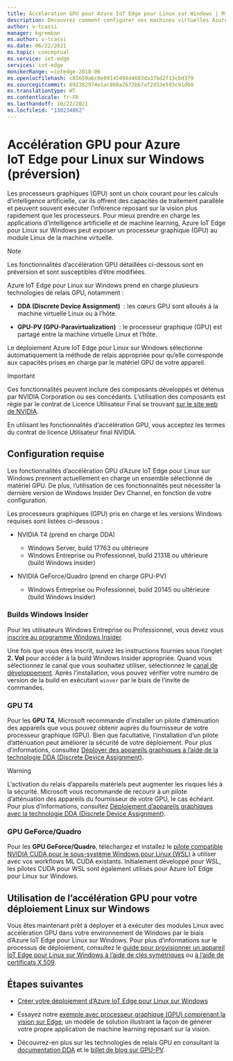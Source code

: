 ```yaml
---
title: Accélération GPU pour Azure IoT Edge pour Linux sur Windows | Microsoft Docs
description: Découvrez comment configurer vos machines virtuelles Azure IoT Edge pour Linux sur Windows afin d’utiliser des processeurs graphiques (GPU) d’appareils hôtes.
author: v-tcassi
manager: kgremban
ms.author: v-tcassi
ms.date: 06/22/2021
ms.topic: conceptual
ms.service: iot-edge
services: iot-edge
monikerRange: =iotedge-2018-06
ms.openlocfilehash: c85659a6c9e89145494d4683da37bd2f13cbd379
ms.sourcegitcommit: 692382974e1ac868a2672b67af2d33e593c91d60
ms.translationtype: HT
ms.contentlocale: fr-FR
ms.lasthandoff: 10/22/2021
ms.locfileid: "130234862"
---
```

# <a name="gpu-acceleration-for-azure-iot-edge-for-linux-on-windows-preview"></a>Accélération GPU pour Azure IoT Edge pour Linux sur Windows (préversion)

Les processeurs graphiques (GPU) sont un choix courant pour les calculs d’intelligence artificielle, car ils offrent des capacités de traitement parallèle et peuvent souvent exécuter l’inférence reposant sur la vision plus rapidement que les processeurs. Pour mieux prendre en charge les applications d’intelligence artificielle et de machine learning, Azure IoT Edge pour Linux sur Windows peut exposer un processeur graphique (GPU) au module Linux de la machine virtuelle.

> [!NOTE]
> Les fonctionnalités d’accélération GPU détaillées ci-dessous sont en préversion et sont susceptibles d’être modifiées.

Azure IoT Edge pour Linux sur Windows prend en charge plusieurs technologies de relais GPU, notamment :

* **DDA (Discrete Device Assignment)**  : les cœurs GPU sont alloués à la machine virtuelle Linux ou à l’hôte.

* **GPU-PV (GPU-Paravirtualization)**  : le processeur graphique (GPU) est partagé entre la machine virtuelle Linux et l’hôte.

Le déploiement Azure IoT Edge pour Linux sur Windows sélectionne automatiquement la méthode de relais appropriée pour qu’elle corresponde aux capacités prises en charge par le matériel GPU de votre appareil.

> [!IMPORTANT]
> Ces fonctionnalités peuvent inclure des composants développés et détenus par NVIDIA Corporation ou ses concédants. L’utilisation des composants est régie par le contrat de Licence Utilisateur Final se trouvant [sur le site web de NVIDIA](https://www.nvidia.com/content/DriverDownload-March2009/licence.php?lang=us).
>
> En utilisant les fonctionnalités d’accélération GPU, vous acceptez les termes du contrat de licence Utilisateur final NVIDIA.

## <a name="prerequisites"></a>Configuration requise

Les fonctionnalités d’accélération GPU d’Azure IoT Edge pour Linux sur Windows prennent actuellement en charge un ensemble sélectionné de matériel GPU. De plus, l’utilisation de ces fonctionnalités peut nécessiter la dernière version de Windows Insider Dev Channel, en fonction de votre configuration.

Les processeurs graphiques (GPU) pris en charge et les versions Windows requises sont listées ci-dessous :

* NVIDIA T4 (prend en charge DDA)

  * Windows Server, build 17763 ou ultérieure
  * Windows Entreprise ou Professionnel, build 21318 ou ultérieure (build Windows Insider)

* NVIDIA GeForce/Quadro (prend en charge GPU-PV)

  * Windows Entreprise ou Professionnel, build 20145 ou ultérieure (build Windows Insider)

### <a name="windows-insider-builds"></a>Builds Windows Insider

Pour les utilisateurs Windows Entreprise ou Professionnel, vous devez vous [inscrire au programme Windows Insider](https://insider.windows.com/getting-started#register).

Une fois que vous êtes inscrit, suivez les instructions fournies sous l’onglet **2. Vol** pour accéder à la build Windows Insider appropriée. Quand vous sélectionnez le canal que vous souhaitez utiliser, sélectionnez le [canal de développement](/windows-insider/flight-hub/#active-development-builds-of-windows-10). Après l’installation, vous pouvez vérifier votre numéro de version de la build en exécutant `winver` par le biais de l’invite de commandes.

### <a name="t4-gpus"></a>GPU T4

Pour les **GPU T4**, Microsoft recommande d’installer un pilote d’atténuation des appareils que vous pouvez obtenir auprès du fournisseur de votre processeur graphique (GPU). Bien que facultative, l’installation d’un pilote d’atténuation peut améliorer la sécurité de votre déploiement. Pour plus d’informations, consultez [Déployer des appareils graphiques à l’aide de la technologie DDA (Discrete Device Assignment)](/windows-server/virtualization/hyper-v/deploy/deploying-graphics-devices-using-dda#optional---install-the-partitioning-driver).

> [!WARNING]
> L’activation du relais d’appareils matériels peut augmenter les risques liés à la sécurité. Microsoft vous recommande de recourir à un pilote d’atténuation des appareils du fournisseur de votre GPU, le cas échéant. Pour plus d’informations, consultez [Déploiement d’appareils graphiques avec la technologie DDA (Discrete Device Assignment)](/windows-server/virtualization/hyper-v/deploy/deploying-graphics-devices-using-dda).

### <a name="geforcequadro-gpus"></a>GPU GeForce/Quadro

Pour les **GPU GeForce/Quadro**, téléchargez et installez le [pilote compatible NVIDIA CUDA pour le sous-système Windows pour Linux (WSL)](https://developer.nvidia.com/cuda/wsl) à utiliser avec vos workflows ML CUDA existants. Initialement développé pour WSL, les pilotes CUDA pour WSL sont également utilisés pour Azure IoT Edge pour Linux sur Windows.

## <a name="using-gpu-acceleration-for-your-linux-on-windows-deployment"></a>Utilisation de l’accélération GPU pour votre déploiement Linux sur Windows

Vous êtes maintenant prêt à déployer et à exécuter des modules Linux avec accélération GPU dans votre environnement de Windows par le biais d’Azure IoT Edge pour Linux sur Windows. Pour plus d’informations sur le processus de déploiement, consultez le [guide pour provisionner un appareil IoT Edge pour Linux sur Windows à l’aide de clés symétriques](how-to-provision-single-device-linux-on-windows-symmetric.md) ou [à l’aide de certificats X.509](how-to-provision-single-device-linux-on-windows-x509.md).

## <a name="next-steps"></a>Étapes suivantes

* [Créer votre déploiement d’Azure IoT Edge pour Linux sur Windows](how-to-install-iot-edge-on-windows.md)

* Essayez notre [exemple avec processeur graphique (GPU) comprenant la vision sur Edge](https://github.com/Azure-Samples/azure-intelligent-edge-patterns/blob/master/factory-ai-vision/Tutorial/Eflow.md), un modèle de solution illustrant la façon de générer votre propre application de machine learning reposant sur la vision.

* Découvrez-en plus sur les technologies de relais GPU en consultant la [documentation DDA](/windows-server/virtualization/hyper-v/plan/plan-for-gpu-acceleration-in-windows-server#discrete-device-assignment-dda) et le [billet de blog sur GPU-PV](https://devblogs.microsoft.com/directx/directx-heart-linux/#gpu-virtualization).
